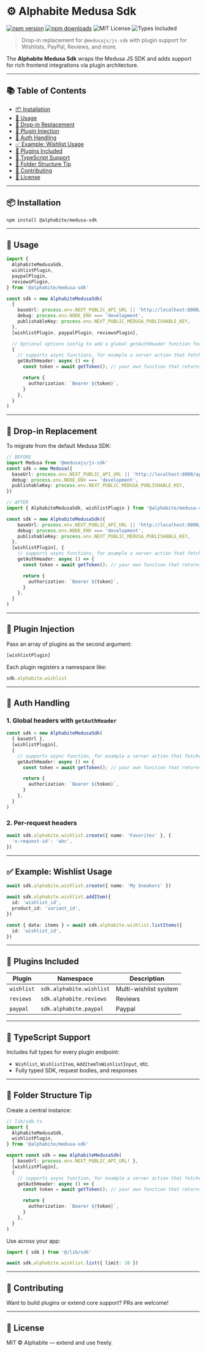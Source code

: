 # ⚙️ Alphabite Medusa Sdk

[![npm version](https://img.shields.io/npm/v/@alphabite/medusa-sdk)](https://www.npmjs.com/package/@alphabite/medusa-sdk)
[![npm downloads](https://img.shields.io/npm/dm/@alphabite/medusa-sdk)](https://www.npmjs.com/package/@alphabite/medusa-sdk)
![MIT License](https://img.shields.io/npm/l/@alphabite/medusa-sdk)
![Types Included](https://img.shields.io/npm/types/@alphabite/medusa-sdk)

> Drop-in replacement for `@medusajs/js-sdk` with plugin support for Wishlists, PayPal, Reviews, and more.

The **Alphabite Medusa Sdk** wraps the Medusa JS SDK and adds support for rich frontend integrations via plugin architecture.

---

## 📚 Table of Contents

- [📦 Installation](#-installation)
- [🚀 Usage](#-usage)
- [🔁 Drop-in Replacement](#-drop-in-replacement)
- [🔌 Plugin Injection](#-plugin-injection)
- [🔐 Auth Handling](#-auth-handling)
- [✅ Example: Wishlist Usage](#-example-wishlist-usage)
- [🧩 Plugins Included](#-plugins-included)
- [🧪 TypeScript Support](#-typescript-support)
- [📁 Folder Structure Tip](#-folder-structure-tip)
- [🤝 Contributing](#-contributing)
- [📝 License](#-license)

---

## 📦 Installation

```bash
npm install @alphabite/medusa-sdk
```

---

## 🚀 Usage

```ts
import {
  AlphabiteMedusaSdk,
  wishlistPlugin,
  paypalPlugin,
  reviewsPlugin,
} from '@alphabite/medusa-sdk'

const sdk = new AlphabiteMedusaSdk(
  {
    baseUrl: process.env.NEXT_PUBLIC_API_URL || 'http://localhost:8000/api',
    debug: process.env.NODE_ENV === 'development',
    publishableKey: process.env.NEXT_PUBLIC_MEDUSA_PUBLISHABLE_KEY,
  },
  [wishlistPlugin, paypalPlugin, reviewsPlugin],

  // Optional options config to add a global getAuthHeader function for all endpoints
  {
    // supports async functions, for example a server action that fetches the token from headers
    getAuthHeader: async () => {
      const token = await getToken(); // your own function that returns the auth token

      return {
        authorization: `Bearer ${token}`,
      }
    },
  }
)
```

---

## 🔁 Drop-in Replacement

To migrate from the default Medusa SDK:

```ts
// BEFORE
import Medusa from '@medusajs/js-sdk'
const sdk = new Medusa({
  baseUrl: process.env.NEXT_PUBLIC_API_URL || 'http://localhost:8000/api',
  debug: process.env.NODE_ENV === 'development',
  publishableKey: process.env.NEXT_PUBLIC_MEDUSA_PUBLISHABLE_KEY,
})

// AFTER
import { AlphabiteMedusaSdk, wishlistPlugin } from '@alphabite/medusa-sdk'

const sdk = new AlphabiteMedusaSdk({
    baseUrl: process.env.NEXT_PUBLIC_API_URL || 'http://localhost:8000/api',
    debug: process.env.NODE_ENV === 'development',
    publishableKey: process.env.NEXT_PUBLIC_MEDUSA_PUBLISHABLE_KEY,
  },
  [wishlistPlugin], {
    // supports async functions, for example a server action that fetches the token from headers
    getAuthHeader: async () => {
      const token = await getToken(); // your own function that returns the auth token

      return {
        authorization: `Bearer ${token}`,
      }
    },
  }
)
```

---

## 🔌 Plugin Injection

Pass an array of plugins as the second argument:

```ts
[wishlistPlugin]
```

Each plugin registers a namespace like:

```ts
sdk.alphabite.wishlist
```

---

## 🔐 Auth Handling

### 1. Global headers with `getAuthHeader`

```ts
const sdk = new AlphabiteMedusaSdk(
  { baseUrl },
  [wishlistPlugin],
  {
    // supports async function, for example a server action that fetches the token from headers
    getAuthHeader: async () => {
      const token = await getToken(); // your own function that returns the auth token

      return {
        authorization: `Bearer ${token}`,
      }
    },
  }
)
```

### 2. Per-request headers

```ts
await sdk.alphabite.wishlist.create({ name: 'Favorites' }, {
  'x-request-id': 'abc',
})
```

---

## ✅ Example: Wishlist Usage

```ts
await sdk.alphabite.wishlist.create({ name: 'My Sneakers' })

await sdk.alphabite.wishlist.addItem({
  id: 'wishlist_id',
  product_id: 'variant_id',
})

const { data: items } = await sdk.alphabite.wishlist.listItems({
  id: 'wishlist_id',
})
```

---

## 🧩 Plugins Included

| Plugin        | Namespace         | Description                         |
|---------------|-------------------|-------------------------------------|
| `wishlist`    | `sdk.alphabite.wishlist` | Multi-wishlist system              |
| `reviews`    | `sdk.alphabite.reviews` | Reviews              |
| `paypal`    | `sdk.alphabite.paypal` | Paypal              |

---

## 🧪 TypeScript Support

Includes full types for every plugin endpoint:
- `Wishlist`, `WishlistItem`, `AddItemToWishlistInput`, etc.
- Fully typed SDK, request bodies, and responses

---

## 📁 Folder Structure Tip

Create a central instance:

```ts
// lib/sdk.ts
import {
  AlphabiteMedusaSdk,
  wishlistPlugin,
} from '@alphabite/medusa-sdk'

export const sdk = new AlphabiteMedusaSdk(
  { baseUrl: process.env.NEXT_PUBLIC_API_URL! },
  [wishlistPlugin],
  {
    // supports async function, for example a server action that fetches the token from headers
    getAuthHeader: async () => {
      const token = await getToken(); // your own function that returns the auth token

      return {
        authorization: `Bearer ${token}`,
      }
    },
  }
)
```

Use across your app:

```ts
import { sdk } from '@/lib/sdk'

await sdk.alphabite.wishlist.list({ limit: 10 })
```

---

## 🤝 Contributing

Want to build plugins or extend core support? PRs are welcome!

---

## 📝 License

MIT © Alphabite — extend and use freely.

